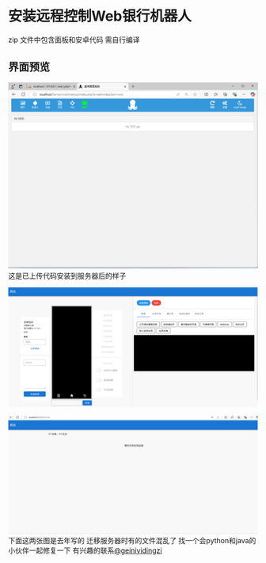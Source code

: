 # 安装远程控制Web银行机器人

zip 文件中包含面板和安卓代码 需自行编译

## 界面预览

![Octo界面](octo.jpg)
这是已上传代码安装到服务器后的样子



![控制页面](控制页面.jpg)

![首页](首页.jpg)
下面这两张图是去年写的 迁移服务器时有的文件混乱了 找一个会python和java的小伙伴一起修复一下 有兴趣的联系[@geiniyidingzi](https://t.me/geiniyidingzi)
